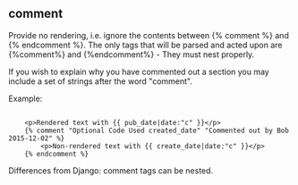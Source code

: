 ## comment

Provide no rendering, i.e. ignore the contents between {% comment %} and {% endcomment %}.  The only tags that will
be parsed and acted upon are {%comment%} and {%endcomment%} - They must nest properly.

If you wish to explain why you have commented out a section you may include a set of strings after the word "comment".

Example:

```

	<p>Rendered text with {{ pub_date|date:"c" }}</p>
	{% comment "Optional Code Used created_date" "Commented out by Bob 2015-12-02" %}
		<p>Non-rendered text with {{ create_date|date:"c" }}</p>
	{% endcomment %}

```

Differences from Django: comment tags can be nested.
